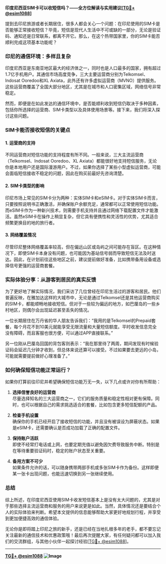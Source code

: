 **印度尼西亚SIM卡可以收短信吗？——全方位解读与实用建议[[TG💪+ @esim1088](https://t.me/s/esim1088)]**

提到去印尼旅游或者长期居住，很多人都会关心一个问题：在印尼使用的SIM卡是否能够正常接收短信？毕竟，短信是现代人生活中不可或缺的一部分，无论是验证码、通知还是日常联系，都离不开它。那么，在这个热带国家里，你的SIM卡能否顺利完成这项基本功能呢？

### 印尼的通信环境：多样且复杂

印度尼西亚是东南亚地区最大的经济体之一，同时也是人口最多的国家，拥有超过1.7亿手机用户。其通信市场高度竞争，三大主要运营商分别为Telkomsel、Indosat Ooredoo和XL Axiata，此外还有许多虚拟运营商（MVNO）提供服务。这些运营商覆盖了全国大部分地区，尤其是在城市和人口密集区域，网络信号非常稳定。

然而，即便是在如此发达的通信环境中，是否能顺利收到短信仍取决于多种因素，包括你所选择的运营商、SIM卡类型以及具体使用场景等。接下来，我们将深入探讨这些问题。

### SIM卡能否接收短信的关键点

#### 1. **运营商的支持**
不同运营商对短信功能的支持程度有所不同。一般来说，三大主流运营商（Telkomsel、Indosat Ooredoo、XL Axiata）都能很好地支持短信服务，无论你是本地用户还是国际漫游用户。不过，如果你选择了某些小型虚拟运营商，可能会面临短信接收不稳定的问题，因此在购买前最好先咨询清楚。

#### 2. **SIM卡类型的影响**
印尼市场上常见的SIM卡分为两种：实体SIM卡和eSIM卡。对于实体SIM卡而言，只要按照说明书正确激活，并确保账户余额充足，通常都可以正常使用短信功能。而eSIM卡作为一种新兴技术，则需要手机支持并且通过网络下载配置文件才能激活。虽然eSIM卡在操作上稍显复杂，但它具有便携性和灵活性的优势，尤其适合频繁更换目的地的旅行者。

#### 3. **网络覆盖情况**
尽管印尼整体网络覆盖率较高，但在偏远山区或岛屿之间可能存在盲区。在这种情况下，即使SIM卡本身没有问题，也可能因为基站信号弱而导致短信无法及时送达。因此，在计划前往这些地区之前，建议提前做好准备，比如携带备用设备或选择信号更强的运营商套餐。

### 实际体验分享：从游客到居民的真实反馈

为了更好地了解实际情况，我们采访了几位曾经在印尼生活过的游客和居民。他们普遍反映，在雅加达这样的大城市中，无论是通过Telkomsel还是其他运营商购买的SIM卡，都能顺畅地接收短信。但对于一些较为偏远的地方，如巴厘岛的一些乡村地区，则偶尔会出现延迟甚至丢失的情况。

一位长期居住在万丹省的华人朋友告诉我们：“我用的是Telkomsel的Prepaid套餐，每个月花不到10美元就能享受无限流量和大量短信额度。平时收发信息完全没有障碍，而且客服也很方便，可以通过APP直接联系。”

另一位刚从巴厘岛回国的背包客则表示：“我在那里待了两周，期间发现有时候验证码会延迟几分钟才收到，但总体来说还算可以接受。不过如果要去更远的小岛，可能就需要提前做好心理准备了。”

### 如何确保短信功能正常运行？

如果你打算前往印尼并希望确保短信功能万无一失，以下几点或许对你有所帮助：

1. **选择信誉良好的运营商**  
   尽量选择知名的三大运营商之一，它们的服务质量和稳定性相对更有保障。同时，也可以根据自己的需求挑选适合的套餐，比如包含更多短信配额的产品。

2. **检查手机设置**  
   确保你的手机已经开启了接收短信的功能，并且没有被误设为屏蔽状态。如果是eSIM卡，还需要确认是否成功加载了正确的配置文件。

3. **保持账户活跃**  
   即使不经常打电话或上网，也要定期充值以避免因欠费导致服务中断。特别是在等待重要验证码时，稳定的账户状态至关重要。

4. **备用方案不可少**  
   如果条件允许的话，可以随身携带两部手机或多张SIM卡作为备份。这样即便某一张卡出现问题，也能迅速切换到另一张继续使用。

### 总结

综上所述，在印度尼西亚使用SIM卡收发短信基本上是没有太大问题的，尤其是对于那些选择主流运营商和服务的用户来说更是如此。当然，具体情况还是要结合个人的实际体验来判断。希望本文提供的信息能够帮助大家更好地规划行程，并享受到更加便捷高效的通信体验。

无论你是即将踏上印尼之旅的新手，还是已经在当地扎根多年的老手，都不要忘记关注最新的通信技术和优惠政策哦！最后再次提醒大家，有任何疑问都可以加入我们的交流群组，与其他小伙伴一起探讨经验[[TG💪+ @esim1088](https://t.me/s/esim1088)]。

---

**[TG💪+ @esim1088](https://t.me/s/esim1088) ![Image](https://i.postimg.cc/4NQfJmqS/Snipaste-2025-05-13-00-14-12.png)**
